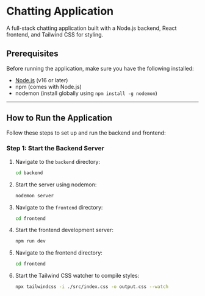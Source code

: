 # Chatting Application

A full-stack chatting application built with a Node.js backend, React frontend, and Tailwind CSS for styling.

## Prerequisites

Before running the application, make sure you have the following installed:

- [Node.js](https://nodejs.org/) (v16 or later)
- npm (comes with Node.js)
- nodemon (install globally using `npm install -g nodemon`)

---

## How to Run the Application

Follow these steps to set up and run the backend and frontend:

### Step 1: Start the Backend Server
1. Navigate to the `backend` directory:
   ```bash
   cd backend
2. Start the server using nodemon:
   ```bash
   nodemon server
3. Navigate to the `frontend` directory:
   ```bash
   cd frontend
4. Start the frontend development server:
   ```bash
   npm run dev
5. Navigate to the frontend directory:
   ```bash
   cd frontend
6. Start the Tailwind CSS watcher to compile styles:
   ```bash
   npx tailwindcss -i ./src/index.css -o output.css --watch
